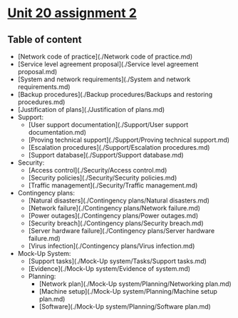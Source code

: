 # <u>**Unit 20 assignment 2**</u>

## Table of content

- [Network code of practice](./Network code of practice.md)
- [Service level agreement proposal](./Service level agreement proposal.md)
- [System and network requirements](./System and network requirements.md)
- [Backup procedures](./Backup procedures/Backups and restoring procedures.md)
- [Justification of plans](./Justification of plans.md)
- Support:
    - [User support documentation](./Support/User support documentation.md)
    - [Proving technical support](./Support/Proving technical support.md)
    - [Escalation procedures](./Support/Escalation procedures.md)
    - [Support database](./Support/Support database.md)
- Security:
    - [Access control](./Security/Access control.md)
    - [Security policies](./Security/Security policies.md)
    - [Traffic management](./Security/Traffic management.md)
- Contingency plans:
    - [Natural disasters](./Contingency plans/Natural disasters.md)
    - [Network failure](./Contingency plans/Network failure.md)
    - [Power outages](./Contingency plans/Power outages.md)
    - [Security breach](./Contingency plans/Security breach.md)
    - [Server hardware failure](./Contingency plans/Server hardware failure.md)
    - [Virus infection](./Contingency plans/Virus infection.md)
- Mock-Up System:
    - [Support tasks](./Mock-Up system/Tasks/Support tasks.md)
    - [Evidence](./Mock-Up system/Evidence of system.md)
    - Planning:
        - [Network plan](./Mock-Up system/Planning/Networking plan.md)
        - [Machine setup](./Mock-Up system/Planning/Machine setup plan.md)
        - [Software](./Mock-Up system/Planning/Software plan.md)